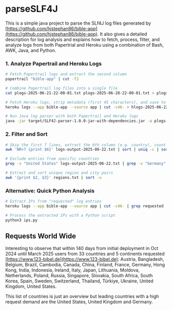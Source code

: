 # parseSLF4J
This is a simple java project to parse the SLf4J log files generated by [https://github.com/hjstephan86/bible-app](https://github.com/hjstephan86/bible-app). It also gives a detailed description for log analysis and explains how to fetch, process, filter, and analyze logs from both Papertrial and Heroku using a combination of Bash, AWK, Java, and Python.

### 1. Analyze Papertrail and Heroku Logs
```bash
# Fetch Papertrail logs and extract the second column
papertrail "bible-app" | cut -f2

# Combine Papertrail log files into a single file
cat plogs-2025-06-21-22-00-01.txt plogs-2025-06-28-22-00-01.txt > plogs-2025-06-28.txt

# Fetch Heroku logs, strip metadata (first 45 characters), and save to a file
heroku logs --app bible-app --source app | cut -c46- > hlogs-2025-06-22.txt

# Run Java log parser with both Papertrail and Heroku logs
java -jar target/SLF4J-parser-1.0.0-jar-with-dependencies.jar -a plogs-2025-06-21.txt hlogs-2025-06-22.txt
```

### 2. Filter and Sort
```bash
# Skip the first 7 lines, extract the 6th column (e.g. country), count unique values, sort descending
awk 'NR>7 {print $6}' logs-output-2025-06-22.txt | sort | uniq -c | sort -nr

# Exclude entries from specific countries
grep -v "United States" logs-output-2025-06-22.txt | grep -v "Germany"

# Extract and sort unique region and city pairs
awk '{print $2, $3}' regions.txt | sort -u
```

### Alternative: Quick Python Analysis
```bash
# Extract IPs from "requested" log entries
heroku logs --app bible-app --source app | cut -c46- | grep requested | awk '{print $12}' | uniq > ips.txt

# Process the extracted IPs with a Python script
python3 ips.py
```

## Requests World Wide
Interesting to observe that within 140 days from initial deployment in Oct 2024 until  March 2025 users from 33 countries and 5 continents requested [https://www.123-bibel.de](https://www.123-bibel.de):
Austria, 
Bangladesh,
Belgium, 
Brazil, 
Cambodia, 
Canada, 
China, 
Finland, 
France, 
Germany, 
Hong Kong,
India, 
Indonesia, 
Ireland, 
Italy, 
Japan, 
Lithuania, 
Moldova, 
Netherlands, 
Poland, 
Russia, 
Singapore, 
Slovakia, 
South Africa,
South Korea,
Spain, 
Sweden, 
Switzerland, 
Thailand,
Türkiye, 
Ukraine, 
United Kingdom,
United States.

This list of countries is just an overview but leading countries with a high request demand are the United States, United Kingdom and Germany.